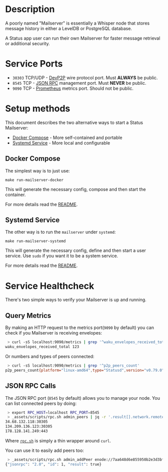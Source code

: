 # Description

A poorly named "Mailserver" is essentially a Whisper node that stores message history in either a LevelDB or PostgreSQL database.

A Status app user can run their own Mailserver for faster message retrieval or additional security.

# Service Ports

* `30303` TCP/UDP - [DevP2P](https://github.com/ethereum/devp2p) wire protocol port. Must __ALWAYS__ be public.
* `8545` TCP - [JSON RPC](https://github.com/ethereum/wiki/wiki/json-rpc) management port. Must __NEVER__ be public.
* `9090` TCP - [Prometheus](https://prometheus.io/docs/concepts/data_model/) metrics port. Should not be public.

# Setup methods

This document describes the two alternative ways to start a Status Mailserver:

* [Docker Compose](https://docs.docker.com/compose/) - More self-contained and portable
* [Systemd Service](https://www.freedesktop.org/wiki/Software/systemd/) - More local and configurable

## Docker Compose

The simplest way is to just use:
```
make run-mailserver-docker
```
This will generate the necessary config, compose and then start the container.

For more details read the [README](_assets/compose/mailserver/README.md).

## Systemd Service

The other way is to run the `mailserver` under `systemd`:
```
make run-mailserver-systemd
```
This will generate the necessary config, define and then start a user service.
Use `sudo` if you want it to be a system service.

For more details read the [README](_assets/systemd/mailserver/README.md).

# Service Healthcheck

There's two simple ways to verify your Mailserver is up and running.

## Query Metrics

By making an HTTP request to the metrics port(`9090` by default) you can check if you Mailserver is receiving envelopes:
```sh
 > curl -sS localhost:9090/metrics | grep '^waku_envelopes_received_total'
waku_envelopes_received_total 123
```
Or numbers and types of peers connected:
```sh
 > curl -sS localhost:9090/metrics | grep '^p2p_peers_count'
p2p_peers_count{platform="linux-amd64",type="Statusd",version="v0.79.0"} 3
```

## JSON RPC Calls

The JSON RPC port (`8545` by default) allows you to manage your node.
You can list connected peers by doing:
```sh
 > export RPC_HOST=localhost RPC_PORT=8545
 > _assets/scripts/rpc.sh admin_peers | jq -r '.result[].network.remoteAddress'
34.68.132.118:30305
134.209.136.123:30305
178.128.141.249:443
```
Where [`rpc.sh`](./_assets/scripts/rpc.sh) is simply a thin wrapper around `curl`.

You can use it to easily add peers too:
```sh
 > _assets/scripts/rpc.sh admin_addPeer enode://7aa648d6e855950b2e3d3bf220c496e0cae4adfddef3e1e6062e6b177aec93bc6cdcf1282cb40d1656932ebfdd565729da440368d7c4da7dbd4d004b1ac02bf8@178.128.142.26:443
{"jsonrpc": "2.0", "id": 1, "result": true}
```

